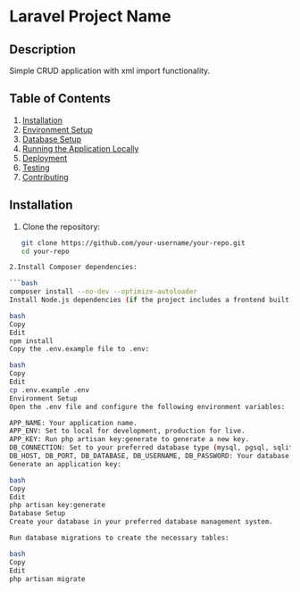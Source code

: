 # Laravel Project Name

## Description
Simple CRUD application with xml import functionality.

## Table of Contents
1. [Installation](#installation)
2. [Environment Setup](#environment-setup)
3. [Database Setup](#database-setup)
4. [Running the Application Locally](#running-the-application-locally)
5. [Deployment](#deployment)
6. [Testing](#testing)
7. [Contributing](#contributing)

## Installation

1. Clone the repository:

```bash
   git clone https://github.com/your-username/your-repo.git
   cd your-repo

2.Install Composer dependencies:

```bash
composer install --no-dev --optimize-autoloader
Install Node.js dependencies (if the project includes a frontend built with Laravel Mix):

bash
Copy
Edit
npm install
Copy the .env.example file to .env:

bash
Copy
Edit
cp .env.example .env
Environment Setup
Open the .env file and configure the following environment variables:

APP_NAME: Your application name.
APP_ENV: Set to local for development, production for live.
APP_KEY: Run php artisan key:generate to generate a new key.
DB_CONNECTION: Set to your preferred database type (mysql, pgsql, sqlite, etc.).
DB_HOST, DB_PORT, DB_DATABASE, DB_USERNAME, DB_PASSWORD: Your database connection credentials.
Generate an application key:

bash
Copy
Edit
php artisan key:generate
Database Setup
Create your database in your preferred database management system.

Run database migrations to create the necessary tables:

bash
Copy
Edit
php artisan migrate
